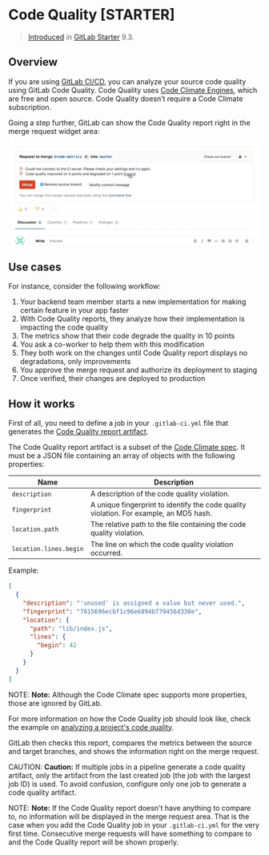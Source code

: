 # Code Quality **[STARTER]**

> [Introduced](https://gitlab.com/gitlab-org/gitlab-ee/merge_requests/1984)
in [GitLab Starter](https://about.gitlab.com/pricing/) 9.3.

## Overview

If you are using [GitLab CI/CD](../../../ci/README.md), you can analyze your
source code quality using GitLab Code Quality.
Code Quality uses [Code Climate Engines](https://codeclimate.com), which are
free and open source. Code Quality doesn’t require a Code Climate subscription.

Going a step further, GitLab can show the Code Quality report right
in the merge request widget area:

![Code Quality Widget](img/code_quality.gif)

## Use cases

For instance, consider the following workflow:

1. Your backend team member starts a new implementation for making certain feature in your app faster
1. With Code Quality reports, they analyze how their implementation is impacting the code quality
1. The metrics show that their code degrade the quality in 10 points
1. You ask a co-worker to help them with this modification
1. They both work on the changes until Code Quality report displays no degradations, only improvements
1. You approve the merge request and authorize its deployment to staging
1. Once verified, their changes are deployed to production

## How it works

First of all, you need to define a job in your `.gitlab-ci.yml` file that generates the
[Code Quality report artifact](../../../ci/yaml/README.md#artifactsreportscodequality-starter).

The Code Quality report artifact is a subset of the
[Code Climate spec](https://github.com/codeclimate/spec/blob/master/SPEC.md#data-types).
It must be a JSON file containing an array of objects with the following properties:

| Name                   | Description                                                                            |
| ---------------------- | -------------------------------------------------------------------------------------- |
| `description`          | A description of the code quality violation.                                           |
| `fingerprint`          | A unique fingerprint to identify the code quality violation. For example, an MD5 hash. |
| `location.path`        | The relative path to the file containing the code quality violation.                   |
| `location.lines.begin` | The line on which the code quality violation occurred.                                 |

Example:

```json
[
  {
    "description": "'unused' is assigned a value but never used.",
    "fingerprint": "7815696ecbf1c96e6894b779456d330e",
    "location": {
      "path": "lib/index.js",
      "lines": {
        "begin": 42
      }
    }
  }
]
```

NOTE: **Note:**
Although the Code Climate spec supports more properties, those are ignored by GitLab.

For more information on how the Code Quality job should look like, check the
example on [analyzing a project's code quality](../../../ci/examples/code_quality.md).

GitLab then checks this report, compares the metrics between the source and target
branches, and shows the information right on the merge request.

CAUTION: **Caution:**
If multiple jobs in a pipeline generate a code quality artifact, only the artifact from
the last created job (the job with the largest job ID) is used. To avoid confusion,
configure only one job to generate a code quality artifact.

NOTE: **Note:**
If the Code Quality report doesn't have anything to compare to, no information
will be displayed in the merge request area. That is the case when you add the
Code Quality job in your `.gitlab-ci.yml` for the very first time.
Consecutive merge requests will have something to compare to and the Code Quality
report will be shown properly.
